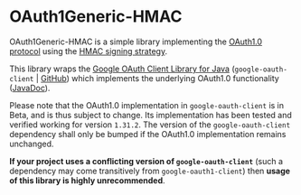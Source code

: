 # OAuth1Generic-HMAC

OAuth1Generic-HMAC is a simple library implementing the [OAuth1.0 protocol](https://en.wikipedia.org/wiki/OAuth) using the [HMAC signing strategy](https://en.wikipedia.org/wiki/HMAC).

This library wraps the [Google OAuth Client Library for Java](https://developers.google.com/api-client-library/java/google-oauth-java-client) (`google-oauth-client` | [GitHub](https://github.com/googleapis/google-oauth-java-client)) which implements the underlying OAuth1.0 functionality ([JavaDoc](https://googleapis.dev/java/google-oauth-client/1.25.0/com/google/api/client/auth/oauth/package-summary.html)).

Please note that the OAuth1.0 implementation in `google-oauth-client` is in Beta, and is thus subject to change. Its implementation has been tested and verified working for version `1.31.2`. The version of the `google-oauth-client` dependency shall only be bumped if the OAuth1.0 implementation remains unchanged.
 
 **If your project uses a conflicting version of `google-oauth-client`** (such a dependency may come transitively from `google-oauth1-client`) then **usage of this library is highly unrecommended**.